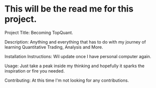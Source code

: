 # This will be the read me for this project.

Project Title: Becoming TopQuant. <br>

Description: Anything and everything that has to do with my journey of learning Quantitative Trading, Analysis and More. <br>

Installation Instructions: Wil update once I have personal computer again. <br>

Usage: Just take a peak inside my thinking and hopefully it sparks the inspiration or fire you needed. <br>

Contributing: At this time I'm not looking for any contributions. <br>